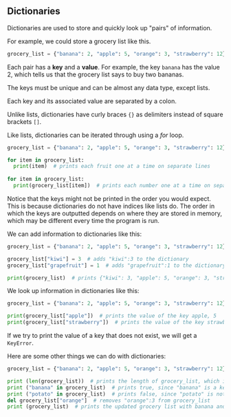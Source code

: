 Dictionaries
-------

Dictionaries are used to store and quickly look up "pairs" of information.

For example, we could store a grocery list like this.

```python
grocery_list = {"banana": 2, "apple": 5, "orange": 3, "strawberry": 12}
```

Each pair has a **key** and a **value**. For example, the key `banana` has the value 2, which tells us that the grocery list says to buy two bananas. 

The keys must be unique and can be almost any data type, except lists.

Each key and its associated value are separated by a colon.

Unlike lists, dictionaries have curly braces ```{}``` as delimiters instead of square brackets ```[]```.

Like lists, dictionaries can be iterated through using a *for* loop.

```python
grocery_list = {"banana": 2, "apple": 5, "orange": 3, "strawberry": 12}

for item in grocery_list:
  print(item)  # prints each fruit one at a time on separate lines
  
for item in grocery_list:
  print(grocery_list[item])  # prints each number one at a time on separate lines
```

Notice that the keys might not be printed in the order you would expect. This is because dictionaries do not have indices like lists do. The order in which the keys are outputted depends on where they are stored in memory, which may be different every time the program is run.

We can add information to dictionaries like this:

```python
grocery_list = {"banana": 2, "apple": 5, "orange": 3, "strawberry": 12}

grocery_list["kiwi"] = 3  # adds "kiwi":3 to the dictionary
grocery_list["grapefruit"] = 1  # adds "grapefruit":1 to the dictionary

print(grocery_list)  # prints {"kiwi": 3, "apple": 5, "orange": 3, "strawberry": 12, "banana": 2, "grapefruit": 1}
```

We look up information in dictionaries like this:

```python
grocery_list = {"banana": 2, "apple": 5, "orange": 3, "strawberry": 12}

print(grocery_list["apple"])  # prints the value of the key apple, 5
print(grocery_list["strawberry"])  # prints the value of the key strawberry, 12
```

If we try to print the value of a key that does not exist, we will get a ```KeyError```.

Here are some other things we can do with dictionaries:


```python
grocery_list = {"banana": 2, "apple": 5, "orange": 3, "strawberry": 12}

print (len(grocery_list))  # prints the length of grocery_list, which is the number of key:value pairs
print ("banana" in grocery_list)  # prints true, since "banana" is a key in grocery_list
print ("potato" in grocery_list)  # prints false, since "potato" is not a key in grocery_list
del grocery_list["orange"]  # removes "orange":3 from grocery_list
print (grocery_list)  # prints the updated grocery list with banana and potato but not orange

```

